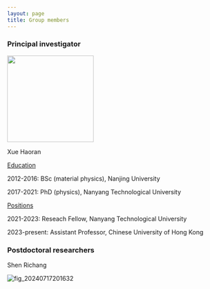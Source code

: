 ```yaml
---
layout: page
title: Group members
---
```


### Principal investigator

<img src="https://github.com/haoran-group/haoran-group.github.io/assets/154585121/153774ba-4a14-480b-bafd-51fc3f7a33a3"  width="200" height="200">

Xue Haoran

<ins>Education</ins>

2012-2016: BSc (material physics), Nanjing University

2017-2021: PhD (physics), Nanyang Technological University

<ins>Positions</ins>

2021-2023: Reseach Fellow, Nanyang Technological University

2023-present: Assistant Professor, Chinese University of Hong Kong

### Postdoctoral researchers

Shen Richang

![fig_20240717201632](https://github.com/user-attachments/assets/50ac0715-d213-4428-8651-59aa2bce4362)




